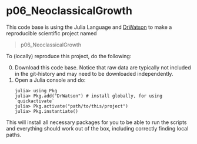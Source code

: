 # p06_NeoclassicalGrowth

This code base is using the Julia Language and [DrWatson](https://juliadynamics.github.io/DrWatson.jl/stable/)
to make a reproducible scientific project named
> p06_NeoclassicalGrowth

To (locally) reproduce this project, do the following:

0. Download this code base. Notice that raw data are typically not included in the
   git-history and may need to be downloaded independently.
1. Open a Julia console and do:
   ```
   julia> using Pkg
   julia> Pkg.add("DrWatson") # install globally, for using `quickactivate`
   julia> Pkg.activate("path/to/this/project")
   julia> Pkg.instantiate()
   ```

This will install all necessary packages for you to be able to run the scripts and
everything should work out of the box, including correctly finding local paths.
